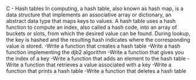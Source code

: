 C - Hash tables
In computing, a hash table, also known as hash map, is a data structure that implements an associative array or dictionary, an abstract data type that maps keys to values. A hash table uses a hash function to compute an index, also called a hash code, into an array of buckets or slots, from which the desired value can be found. During lookup, the key is hashed and the resulting hash indicates where the corresponding value is stored.
-Write a function that creates a hash table
-Write a hash function implementing the djb2 algorithm
-Write a function that gives you the index of a key
-Write a function that adds an element to the hash table
-Write a function that retrieves a value associated with a key
-Write a function that prints a hash table
-Write a function that deletes a hash table
